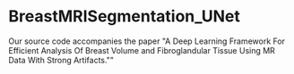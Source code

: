 # BreastMRISegmentation_UNet
Our source code accompanies the paper "A Deep Learning Framework For Efficient Analysis Of Breast Volume and Fibroglandular Tissue Using MR Data With Strong Artifacts.""

